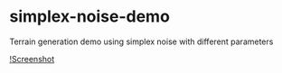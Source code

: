 # simplex-noise-demo
Terrain generation demo using simplex noise with different parameters

[!Screenshot](/demo.PNG?raw=true)
